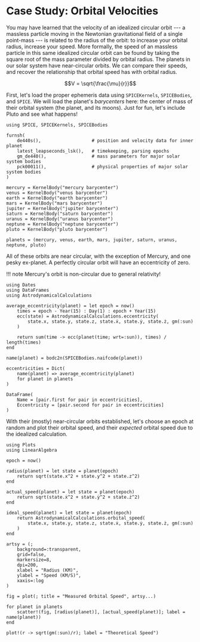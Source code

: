 # Case Study: Orbital Velocities

You may have learned that the velocity of an idealized circular orbit --- a 
massless particle moving in the Newtonian gravitational field of a single 
point-mass --- is related to the radius of the orbit: to increase your orbital 
radius, increase your speed. More formally, the speed of an massless particle in 
this same idealized circular orbit can be found by taking the square root of 
the mass parameter divided by orbital radius. The planets in our solar system 
have near-circular orbits. We can compare their speeds, and recover the 
relationship that orbital speed has with orbital radius. 

$$V = \sqrt{\frac{\mu}{r}}$$

First, let's load the proper ephemeris data using `SPICEKernels`,
`SPICEBodies`, and `SPICE`. We will load the planet's _barycenters_ here:
the center of mass of their orbital system (the planet, and its moons).
Just for fun, let's include Pluto and see what happens!

```@example orbit
using SPICE, SPICEKernels, SPICEBodies

furnsh(
    de440s(),                   # position and velocity data for inner planet    
    latest_leapseconds_lsk(),   # timekeeping, parsing epochs
    gm_de440(),                 # mass parameters for major solar system bodies
    pck00011(),                 # physical properties of major solar system bodies
)

mercury = KernelBody("mercury barycenter")
venus = KernelBody("venus barycenter")
earth = KernelBody("earth barycenter")
mars = KernelBody("mars barycenter")
jupiter = KernelBody("jupiter barycenter")
saturn = KernelBody("saturn barycenter")
uranus = KernelBody("uranus barycenter")
neptune = KernelBody("neptune barycenter")
pluto = KernelBody("pluto barycenter")

planets = (mercury, venus, earth, mars, jupiter, saturn, uranus, neptune, pluto)
```

All of these orbits are near circular, with the exception of Mercury, and one 
pesky ex-planet. A perfectly circular orbit will have an eccentricity of zero. 

!!! note
    Mercury's orbit is non-circular due to general relativity!

```@example orbit
using Dates
using DataFrames
using AstrodynamicalCalculations

average_eccentricity(planet) = let epoch = now()
    times = epoch - Year(15) : Day(1) : epoch + Year(15)
    ecc(state) = AstrodynamicalCalculations.eccentricity(
        state.x, state.y, state.z, state.ẋ, state.ẏ, state.ż, gm(:sun)
    )

    return sum(time -> ecc(planet(time; wrt=:sun)), times) / length(times)
end

name(planet) = bodc2n(SPICEBodies.naifcode(planet))

eccentricities = Dict(
    name(planet) => average_eccentricity(planet)
    for planet in planets
)

DataFrame(
    Name = [pair.first for pair in eccentricities], 
    Eccentricity = [pair.second for pair in eccentricities]
)
```

With their (mostly) near-circular orbits established, let's choose an epoch at 
random and plot their orbital speed, and their _expected_ orbital speed due to 
the idealized calculation. 

```@example orbit
using Plots
using LinearAlgebra

epoch = now()

radius(planet) = let state = planet(epoch)
    return sqrt(state.x^2 + state.y^2 + state.z^2)
end

actual_speed(planet) = let state = planet(epoch)
    return sqrt(state.ẋ^2 + state.ẏ^2 + state.ż^2)
end

ideal_speed(planet) = let state = planet(epoch)
    return AstrodynamicalCalculations.orbital_speed(
        state.x, state.y, state.z, state.ẋ, state.ẏ, state.ż, gm(:sun)
    )
end

artsy = (;
    background=:transparent,
    grid=false,
    markersize=8,
    dpi=200,
    xlabel = "Radius (KM)",
    ylabel = "Speed (KM/S)",
    xaxis=:log
)

fig = plot(; title = "Measured Orbital Speed", artsy...)

for planet in planets
    scatter!(fig, [radius(planet)], [actual_speed(planet)]; label = name(planet))
end

plot!(r -> sqrt(gm(:sun)/r); label = "Theoretical Speed")
```
